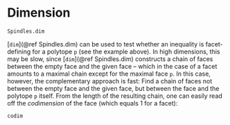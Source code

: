 # Dimension

```@docs
Spindles.dim
```

[`dim`](@ref Spindles.dim) can be used to test whether an inequality is facet-defining 
for a polytope `p` (see the example above). In high dimensions, this may be slow,
since [`dim`](@ref Spindles.dim) constructs a chain of faces between the empty face and the given face
– which in the case of a facet amounts to a maximal chain except for the maximal face `p`.
In this case, however, the complementary approach is fast: Find a chain of faces not between the empty face
and the given face, but between the face and the polytope `p` itself. From the length of the resulting chain, 
one can easily read off the *codimension* of the face (which equals 1 for a facet):

```@docs
codim
```